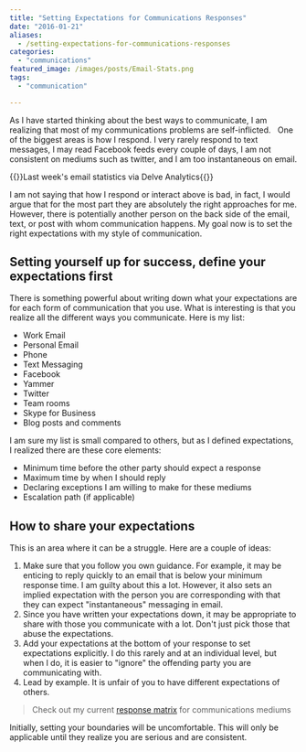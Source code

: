 ```yaml
---
title: "Setting Expectations for Communications Responses"
date: "2016-01-21"
aliases:
  - /setting-expectations-for-communications-responses
categories: 
  - "communications"
featured_image: /images/posts/Email-Stats.png
tags: 
  - "communication"

---
```


As I have started thinking about the best ways to communicate, I am realizing that most of my communications problems are self-inflicted.   One of the biggest areas is how I respond. I very rarely respond to text messages, I may read Facebook feeds every couple of days, I am not consistent on mediums such as twitter, and I am too instantaneous on email.

{{<featuredimage class="inline-feature-image">}}Last week's email statistics via Delve Analytics{{</featuredimage>}}

I am not saying that how I respond or interact above is bad, in fact, I would argue that for the most part they are absolutely the right approaches for me. However, there is potentially another person on the back side of the email, text, or post with whom communication happens. My goal now is to set the right expectations with my style of communication.

## Setting yourself up for success, define your expectations first

There is something powerful about writing down what your expectations are for each form of communication that you use. What is interesting is that you realize all the different ways you communicate. Here is my list:

- Work Email
- Personal Email
- Phone
- Text Messaging
- Facebook
- Yammer
- Twitter
- Team rooms
- Skype for Business
- Blog posts and comments

I am sure my list is small compared to others, but as I defined expectations, I realized there are these core elements:

- Minimum time before the other party should expect a response
- Maximum time by when I should reply
- Declaring exceptions I am willing to make for these mediums
- Escalation path (if applicable)

## How to share your expectations

This is an area where it can be a struggle. Here are a couple of ideas:

1. Make sure that you follow you own guidance. For example, it may be enticing to reply quickly to an email that is below your minimum response time. I am guilty about this a lot. However, it also sets an implied expectation with the person you are corresponding with that they can expect "instantaneous" messaging in email.
2. Since you have written your expectations down, it may be appropriate to share with those you communicate with a lot. Don't just pick those that abuse the expectations.
3. Add your expectations at the bottom of your response to set expectations explicitly. I do this rarely and at an individual level, but when I do, it is easier to "ignore" the offending party you are communicating with.
4. Lead by example. It is unfair of you to have different expectations of others.

> Check out my current [response matrix](http://www.tribalthirst.com/posts/response-matrix/) for communications mediums

Initially, setting your boundaries will be uncomfortable. This will only be applicable until they realize you are serious and are consistent.
